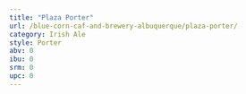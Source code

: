 ```yaml
---
title: "Plaza Porter"
url: /blue-corn-caf-and-brewery-albuquerque/plaza-porter/
category: Irish Ale
style: Porter
abv: 0
ibu: 0
srm: 0
upc: 0
---
```


